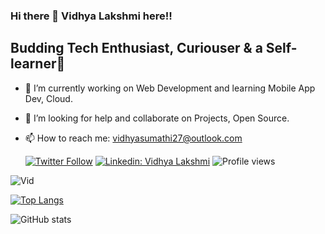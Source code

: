 ### Hi there 👋 Vidhya Lakshmi here!!
## Budding Tech Enthusiast, Curiouser & a Self-learner🌱

- 🔭 I’m currently working on Web Development and learning Mobile App Dev, Cloud.
- 🤔 I’m looking for help and collaborate on Projects, Open Source. 
- 📫 How to reach me: vidhyasumathi27@outlook.com

    [![Twitter Follow](https://img.shields.io/twitter/follow/sumathividhya?label=Follow)](https://twitter.com/sumathividhya)
[![Linkedin: Vidhya Lakshmi](https://img.shields.io/badge/-Vidhya%20Lakshmi-blue?style=flat-square&logo=Linkedin&logoColor=white&link=http://www.linkedin.com/in/vidhya-l-1aaab61b90)](http://www.linkedin.com/in/vidhya-l-1aaab61b90)
![Profile views](https://gpvc.arturio.dev/Vid-27)

![Vid](https://user-images.githubusercontent.com/72182858/140051060-1d4c463c-1083-4bf3-973b-279ba6d9948b.jpg)

[![Top Langs](https://github-readme-stats.vercel.app/api/top-langs/?username=Vid-27&layout=compact)](https://github.com/anuraghazra/github-readme-stats)

![GitHub stats](https://github-readme-stats.vercel.app/api?username=Vid-27&show_icons=true)


